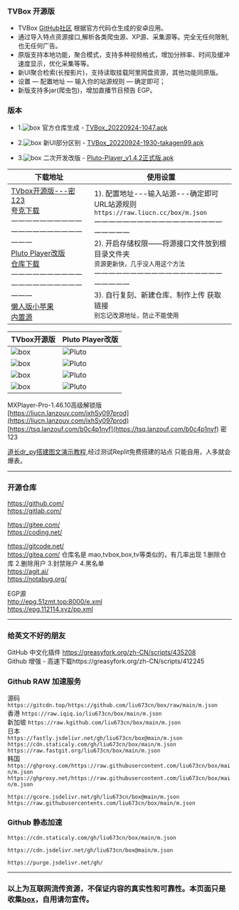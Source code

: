 ### TVBox 开源版
- TVBox [GitHub社区](https://github.com/CatVodTVOfficial/TVBoxOSC) 根据官方代码仓生成的安卓应用。  
- 通过导入特点资源接口,解析各类爬虫源、XP源、采集源等。完全无任何限制,也无任何广告。  
- 原版支持本地功能，聚合模式，支持多种视频格式，增加分辨率、时间及缓冲速度显示，优化采集等等。
- 新UI聚合检索(长按影片)，支持读取挂载阿里网盘资源，其他功能同原版。
- 设置 — 配置地址 — 输入你的站源规则 — 确定即可；  
- 新版支持多jar(爬虫包)，增加直播节目预告 EGP。

### 版本
- 1.![box](https://raw.iqiq.io/liu673cn/box/main/sub/img/ico1_50.jpg) 官方仓库生成 - [TVBox_20220924-1047.apk](https://liucn.lanzouv.com/iHcPC0cbx6xg)

- 2.![box](https://raw.iqiq.io/liu673cn/box/main/sub/img/ico2_50.jpg) 新UI部分区别 - [TVBox_20220924-1930-takagen99.apk](https://liucn.lanzouv.com/igyLk0cbxdmh)

- 3.![box](https://raw.iqiq.io/liu673cn/box/main/sub/img/ico3_50.jpg) 二次开发改版 - [Pluto-Player_v1.4.2正式版.apk](https://liucn.lanzouv.com/iZLZw0bs4vje)


下载地址 | 使用设置 
---------|---------
[TVbox开源版---密123](https://tsq.lanzouf.com/b0c4nr91c#123)<br />[夸克下载](https://pan.quark.cn/s/4990bab723a1)<br />一一一一一一一一一一一一一一一一一一一一一一一<br />[Pluto Player改版](https://pan.quark.cn/s/d5d888f3e25d)<br />[仓库下载](https://github.com/pluto-player/updates)<br />一一一一一一一一一一一一一一一一一一一一一一一<br />[懒人版小苹果](https://liucn.lanzouv.com/iFIQ40c484dc)<br />[内置源](http://xpgtv.com) |1). 配置地址---输入站源---确定即可<br /> URL站源规则 `https://raw.liucn.cc/box/m.json` <br />一一一一一一一一一一一一一一一一一一一一一一一<br />2). 开启存储权限——将源接口文件放到根目录文件夹<br /> `资源更新快，几乎没人用这个方法`<br />一一一一一一一一一一一一一一一一一一一一一一一<br />3). 自行复刻、新建仓库、制作上传 获取链接<br />  `别忘记改源地址，防止不能使用` 

TVbox开源版 |Pluto Player改版
---------|---------
![box](https://raw.iqiq.io/liu673cn/box/main/sub/img/box011.jpg) | ![Pluto](https://raw.iqiq.io/liu673cn/box/main/sub/img/Pluto02.jpg)
![box](https://raw.iqiq.io/liu673cn/box/main/sub/img/box021.jpg) | ![Pluto](https://raw.iqiq.io/liu673cn/box/main/sub/img/Pluto041.jpg)
![box](https://raw.iqiq.io/liu673cn/box/main/sub/img/box031.jpg) | ![Pluto](https://raw.iqiq.io/liu673cn/box/main/sub/img/Pluto03.jpg)
![box](https://raw.iqiq.io/liu673cn/box/main/sub/img/box041.jpg) | ![Pluto](https://raw.iqiq.io/liu673cn/box/main/sub/img/Pluto01.jpg)

MXPlayer-Pro-1.46.10高级解锁版   
[https://liucn.lanzouv.com/ixhSy097prod](https://liucn.lanzouv.com/ixhSy097prod)  
[https://tsq.lanzouf.com/b0c4p1nyf](https://tsq.lanzouf.com/b0c4p1nyf) 密 123   

[道长dr_py搭建图文演示教程](http://www.liucn.cc/83.html),经过测试Replit免费搭建的站点 只能自用，人多就会爆表。  

------
### 开源仓库
https://github.com/  
https://gitlab.com/  

https://gitee.com/  
https://coding.net/  

https://gitcode.net/  
https://gitea.com/  仓库名是 mao,tvbox,box,tv等类似的，有几率出现 1.删除仓库 2.删除用户 3.封禁账户 4.黑名单  
https://agit.ai/  
https://notabug.org/  

EGP源  
http://epg.51zmt.top:8000/e.xml  
https://epg.112114.xyz/pp.xml  

------
### 给英文不好的朋友
GitHub 中文化插件 https://greasyfork.org/zh-CN/scripts/435208  
Github 增强 - 高速下载https://greasyfork.org/zh-CN/scripts/412245  

### Github RAW 加速服务

源码   `https://gitcdn.top/https://github.com/liu673cn/box/raw/main/m.json`  
香港   `https://raw.iqiq.io/liu673cn/box/main/m.json`  
新加坡 `https://raw.kgithub.com/liu673cn/box/main/m.json`  
日本  
`https://fastly.jsdelivr.net/gh/liu673cn/box@main/m.json`  
`https://cdn.staticaly.com/gh/liu673cn/box/main/m.json`  
`https://raw.fastgit.org/liu673cn/box/main/m.json`  
韩国  
`https://ghproxy.com/https://raw.githubusercontent.com/liu673cn/box/main/m.json`  
`https://ghproxy.net/https://raw.githubusercontent.com/liu673cn/box/main/m.json`  

`https://gcore.jsdelivr.net/gh/liu673cn/box@main/m.json`  
`https://raw.githubusercontents.com/liu673cn/box/main/m.json`  

### Github 静态加速  
`https://cdn.staticaly.com/gh/liu673cn/box/main/m.json`  

`https://cdn.jsdelivr.net/gh/liu673cn/box@main/m.json`  

`https://purge.jsdelivr.net/gh/`  

------
### 以上为互联网流传资源，不保证内容的真实性和可靠性。本页面只是收集[box](https://raw.liucn.cc/box)，自用请勿宣传。

